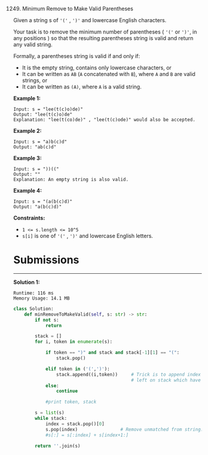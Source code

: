 1249. Minimum Remove to Make Valid Parentheses

Given a string s of `'('` , `')'` and lowercase English characters. 

Your task is to remove the minimum number of parentheses ( `'('` or `')'`, in any positions ) so that the resulting parentheses string is valid and return any valid string.

Formally, a parentheses string is valid if and only if:

* It is the empty string, contains only lowercase characters, or
* It can be written as `AB` (`A` concatenated with `B`), where `A` and `B` are valid strings, or
* It can be written as `(A)`, where `A` is a valid string.
 

**Example 1:**
```
Input: s = "lee(t(c)o)de)"
Output: "lee(t(c)o)de"
Explanation: "lee(t(co)de)" , "lee(t(c)ode)" would also be accepted.
```

**Example 2:**
```
Input: s = "a)b(c)d"
Output: "ab(c)d"
```

**Example 3:**
```
Input: s = "))(("
Output: ""
Explanation: An empty string is also valid.
```

**Example 4:**
```
Input: s = "(a(b(c)d)"
Output: "a(b(c)d)"
```

**Constraints:**

* `1 <= s.length <= 10^5`
* `s[i]` is one of  `'('` , `')'` and lowercase English letters.

# Submissions
---
**Solution 1:**
```
Runtime: 116 ms
Memory Usage: 14.1 MB
```
```python
class Solution:
    def minRemoveToMakeValid(self, s: str) -> str:
        if not s:
            return

        stack = []
        for i, token in enumerate(s):

            if token == ")" and stack and stack[-1][1] == "(":
                stack.pop()

            elif token in ('(',')'):
                stack.append((i,token))     # Trick is to append index and token both to stack. All unmatched/extra brackets will be 
                                            # left on stack which have to be removed from given string.
            else:
                continue

            #print token, stack

        s = list(s)
        while stack:
            index = stack.pop()[0]
            s.pop(index)                # Remove unmatched from string.
            #s[:] = s[:index] + s[index+1:]

        return ''.join(s)
        
```